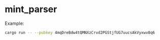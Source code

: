 # mint_parser

Example:

```bash
cargo run -- --pubkey 4mqDreBdw4tQMNXzCrvd2PGStjfUG7uucsAkVyxwv8q6
```
